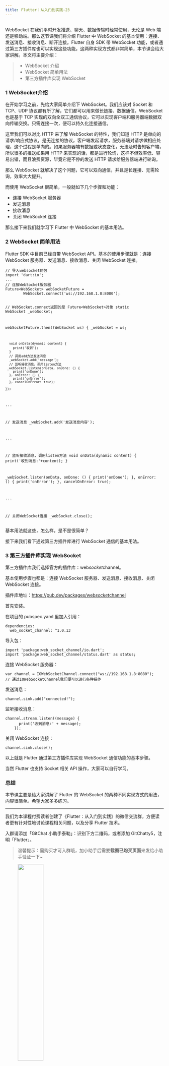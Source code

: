 ```yaml
---
title: Flutter：从入门到实践-23
---
```

<article id="topicContainer" class="column_content"><h2 class="topic_title"></h2><div><p>WebSocket 在我们平时开发推送、聊天、数据传输时经常使用，无论是 Web 端还是移动端。那么这节课我们将介绍 Flutter 中 WebSocket 的基本使用：连接、发送消息、接收消息、断开连接。Flutter 自身 SDK 带 WebSocket 功能，或者通过第三方插件库也可以实现这些功能，这两种实现方式都非常简单，本节课会给大家讲解。本文将主要介绍：</p>
<blockquote>
  <ul>
  <li>WebSocket 介绍</li>
  <li>WebSocket 简单用法</li>
  <li>第三方插件库实现 WebSocket</li>
  </ul>
</blockquote>
<h3 id="1websocket">1 WebSocket介绍</h3>
<p>在开始学习之前，先给大家简单介绍下 WebSocket。我们应该对 Socket 和TCP、UDP 协议都有所了解，它们都可以用来做长链接、数据通信。WebSocket 也是基于 TCP 实现的双向全双工通信协议，它可以实现客户端和服务器端数据双向传输交换。只需连接一次，便可以持久化连接通信。</p>
<p>这里我们可以对比 HTTP 来了解 WebSocket 的特性，我们知道 HTTP 是单向的请求/响应式协议，是无连接的协议，客户端发起请求，服务器端对请求做相应处理，这个过程是单向的。如果服务器端有数据或状态变化，无法及时告知客户端，所以很多的推送如果用 HTTP 来实现的话，都是进行轮询，这样不但效率低、容易出错，而且浪费资源，毕竟它是不停的发送 HTTP 请求给服务器端进行轮询。</p>
<p>那么 WebSocket 就解决了这个问题，它可以双向通信，并且是长连接、无需轮询，效率大大提升。</p>
<p>而使用 WebSocket 很简单，一般就如下几个步骤和功能：</p>
<ul>
<li>连接 WebSocket 服务器</li>
<li>发送消息</li>
<li>接收消息</li>
<li>关闭 WebSocket 连接</li>
</ul>
<p>那么接下来我们就学习下 Flutter 中 WebSocket 的基本用法。</p>
<h3 id="2websocket">2 WebSocket 简单用法</h3>
<p>Flutter SDK 中目前已经自带 WebSocket API。基本的使用步骤就是：连接 WebSocket 服务器、发送消息、接收消息、关闭 WebSocket 连接。</p>
<pre><code class="dart language-dart">// 导入websocket的包
import 'dart:io';
...
// 连接WebSocket服务器
Future&lt;WebSocket&gt; webSocketFuture =
        WebSocket.connect('ws://192.168.1.8:8080');

// WebSocket.connect返回的是 Future&lt;WebSocket&gt;对象
static WebSocket _webSocket;

webSocketFuture.then((WebSocket ws) {
      _webSocket = ws;

      void onData(dynamic content) {
        print('收到');
      }
      // 调用add方法发送消息
      _webSocket.add('message');
      // 监听接收消息，调用listen方法
     _webSocket.listen(onData, onDone: () {
        print('onDone');
      }, onError: () {
        print('onError');
      }, cancelOnError: true);

    });

... 

// 发送消息
_webSocket.add('发送消息内容');

...

// 监听接收消息，调用listen方法
void onData(dynamic content) {
        print('收到消息:'+content);
    }

_webSocket.listen(onData, onDone: () {
        print('onDone');
      }, onError: () {
        print('onError');
      }, cancelOnError: true);

...

// 关闭WebSocket连接
_webSocket.close();
</code></pre>
<p>基本用法就这些，怎么样，是不是很简单？</p>
<p>接下来我们看下通过第三方插件库进行 WebSocket 通信的基本用法。</p>
<h3 id="3websocket">3 第三方插件库实现 WebSocket</h3>
<p>第三方插件库我们选择官方的插件库：web<em>socket</em>channel。</p>
<p>基本使用步骤也都是：连接 WebSocket 服务器、发送消息、接收消息、关闭 WebSocket 连接。</p>
<p>插件库地址：<a href="https://pub.dev/packages/web_socket_channel">https://pub.dev/packages/web<em>socket</em>channel</a></p>
<p>首先安装。</p>
<p>在项目的 pubspec.yaml 里加入引用：</p>
<pre><code class="dart language-dart">dependencies:
  web_socket_channel: ^1.0.13
</code></pre>
<p>导入包：</p>
<pre><code class="dart language-dart">import 'package:web_socket_channel/io.dart';
import 'package:web_socket_channel/status.dart' as status;
</code></pre>
<p>连接 WebSocket 服务器：</p>
<pre><code class="dart language-dart">var channel = IOWebSocketChannel.connect("ws://192.168.1.8:8080");
// 通过IOWebSocketChannel我们便可以进行各种操作
</code></pre>
<p>发送消息：</p>
<pre><code class="dart language-dart">channel.sink.add("connected!");
</code></pre>
<p>监听接收消息：</p>
<pre><code class="dart language-dart">channel.stream.listen((message) {
      print('收到消息:' + message);
    });
</code></pre>
<p>关闭 WebSocket 连接：</p>
<pre><code class="dart language-dart">channel.sink.close();
</code></pre>
<p>以上就是 Flutter 通过第三方插件库实现 WebSocket 通信功能的基本步骤。</p>
<p>当然 Flutter 也支持 Socket 相关 API 操作，大家可以自行学习。</p>
<h3 id="">总结</h3>
<p>本节课主要是给大家讲解了 Flutter 的 WebSocket 的两种不同实现方式的用法，内容很简单。希望大家多多练习。</p>
<hr />
<p>我们为本课程付费读者创建了《Flutter：从入门到实践》的微信交流群，方便读者更有针对性地讨论课程相关问题，以及分享 Flutter 技术。</p>
<p>入群请添加「GitChat 小助手泰勒」：识别下方二维码，或者添加 GitChatty5，注明「Flutter」。</p>
<blockquote>
  <p>温馨提示：需购买才可入群哦，加小助手后需要<strong>截图已购买页面</strong>来发给小助手验证一下~</p>
</blockquote>
<p><img src="https://images.gitbook.cn/FtkDbtI-hx5hlJERoW0MGan1I8Ax" width = "40%" hspace="40" /></p></div></article>